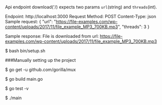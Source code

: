 Api endpoint download('/) expects two params `url`(string) and `threads`(int).

Endpoint: http://localhost:3000 
Request Method: POST
Content-Type: json
Sample request:
{
    "url": "https://file-examples.com/wp-content/uploads/2017/11/file_example_MP3_700KB.mp3",
    "threads": 3
}

Sample response:
File is downloaded from url: https://file-examples.com/wp-content/uploads/2017/11/file_example_MP3_700KB.mp3

<!-- To install the dependencies and run server-->
$ bash bin/setup.sh

###Manually setting up the project
<!-- Installing dependencies -->
$ go get -u github.com/gorilla/mux

<!-- Build the project -->
$ go build main.go

<!-- Run test case -->
$ go test -v

<!-- Run the go server -->
$ ./main